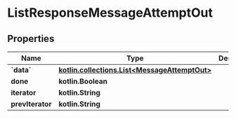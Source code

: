 
# ListResponseMessageAttemptOut

## Properties
Name | Type | Description | Notes
------------ | ------------- | ------------- | -------------
**&#x60;data&#x60;** | [**kotlin.collections.List&lt;MessageAttemptOut&gt;**](MessageAttemptOut.md) |  | 
**done** | **kotlin.Boolean** |  | 
**iterator** | **kotlin.String** |  |  [optional]
**prevIterator** | **kotlin.String** |  |  [optional]



